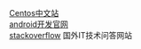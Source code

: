 [Centos中文站](http://www.centoscn.com)  
[android开发官网](https://developer.android.com)  
[stackoverflow](http://stackoverflow.com/) 国外IT技术问答网站
